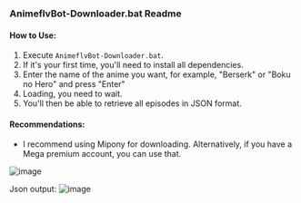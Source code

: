 ### AnimeflvBot-Downloader.bat Readme

#### How to Use: 

1. Execute `AnimeflvBot-Downloader.bat`.
2. If it's your first time, you'll need to install all dependencies.
3. Enter the name of the anime you want, for example, "Berserk" or "Boku no Hero" and press "Enter"
4. Loading, you need to wait.
5. You'll then be able to retrieve all episodes in JSON format.

#### Recommendations:

- I recommend using Mipony for downloading. Alternatively, if you have a Mega premium account, you can use that.

![image](https://github.com/serranogallegogerardo/AnimeflvBot-Downloader/assets/98660245/60548ed8-840b-4122-b3f5-db2417f68c32)

Json output:
![image](https://github.com/serranogallegogerardo/AnimeflvBot-Downloader/assets/98660245/6c6b042d-a88f-499b-a186-72a4ab9edc3d)


